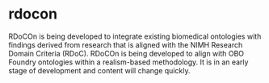 # rdocon

RDoCOn is being developed to integrate existing biomedical ontologies with findings derived from research that is aligned with the NIMH Research Domain Criteria (RDoC). RDoCOn is being developed to align with OBO Foundry ontologies within a realism-based methodology. It is in an early stage of development and content will change quickly.
